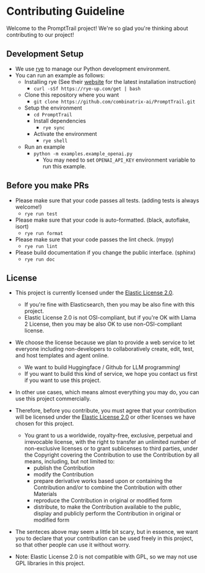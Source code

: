 # Contributing Guideline

Welcome to the PromptTrail project! We're so glad you're thinking about contributing to our project!

## Development Setup

- We use [rye](https://rye-up.com/) to manage our Python development environment.
- You can run an example as follows:
  - Installing rye (See their [website](https://rye-up.com/) for the latest installation instruction)
    - `curl -sSf https://rye-up.com/get | bash`
  - Clone this repository where you want
    - `git clone https://github.com/combinatrix-ai/PromptTrail.git`
  - Setup the environment
    - `cd PromptTrail`
    - Install dependencies
      - `rye sync`
    - Activate the environment
      - `rye shell`
  - Run an example
    - `python -m examples.example_openai.py`
      - You may need to set `OPENAI_API_KEY` environment variable to run this example.

## Before you make PRs

- Please make sure that your code passes all tests. (adding tests is always welcome!)
  - `rye run test`
- Please make sure that your code is auto-formatted. (black, autoflake, isort)
  - `rye run format`
- Please make sure that your code passes the lint check. (mypy)
  - `rye run lint`
- Please build documentation if you change the public interface. (sphinx)
  - `rye run doc`

## License

- This project is currently licensed under the [Elastic License 2.0](https://www.elastic.co/licensing/elastic-license).
  - If you're fine with Elasticsearch, then you may be also fine with this project.
  - Elastic License 2.0 is not OSI-compliant, but if you're OK with Llama 2 License, then you may be also OK to use non-OSI-compliant license.
- We choose the license because we plan to provide a web service to let everyone including non-developers to collaboratively create, edit, test, and host templates and agent online.
  - We want to build Huggingface / Github for LLM programming!
  - If you want to build this kind of service, we hope you contact us first if you want to use this project.
- In other use cases, which means almost everything you may do, you can use this project commercially.

- Therefore, before you contribute, you must agree that your contribution will be licensed under the [Elastic License 2.0](https://www.elastic.co/licensing/elastic-license) or other licenses we have chosen for this project.
  - You grant to us a worldwide, royalty-free, exclusive, perpetual and irrevocable license, with the right to transfer an unlimited number of non-exclusive licenses or to grant sublicenses to third parties, under the Copyright covering the Contribution to use the Contribution by all means, including, but not limited to:
    - publish the Contribution
    - modify the Contribution
    - prepare derivative works based upon or containing the Contribution and/or to combine the Contribution with other Materials
    - reproduce the Contribution in original or modified form
    - distribute, to make the Contribution available to the public, display and publicly perform the Contribution in original or modified form

- The senteces above may seem a little bit scary, but in essence, we want you to declare that your contribution can be used freely in this project, so that other people can use it without worry.

- Note: Elastic License 2.0 is not compatible with GPL, so we may not use GPL libraries in this project.
